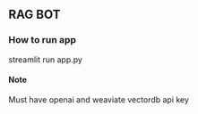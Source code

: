 ## RAG BOT
### How to run app
streamlit run app.py
#### Note
Must have openai and weaviate vectordb api key
